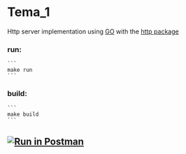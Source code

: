 # Tema_1
Http server implementation using <a href="https://go.dev" target="_blank">GO</a> with the <a href="https://pkg.go.dev/net/http" target="_blank">http package</a>

### run:
    ```
    make run
    ```
### build:
    ```
    make build
    ```
## [![Run in Postman](https://run.pstmn.io/button.svg)](https://app.getpostman.com/run-collection/20965100-0ae56b7f-4db6-4f48-8fee-7381ac5c1423?action=collection%2Ffork&collection-url=entityId%3D20965100-0ae56b7f-4db6-4f48-8fee-7381ac5c1423%26entityType%3Dcollection%26workspaceId%3Dd7133bd4-d700-48e5-89ef-f37f79a9339a)